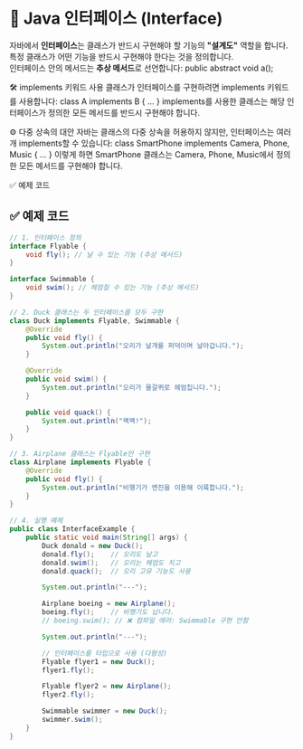 # 📘 Java 인터페이스 (Interface)

자바에서 **인터페이스**는 클래스가 반드시 구현해야 할 기능의 **"설계도"** 역할을 합니다.  
특정 클래스가 어떤 기능을 반드시 구현해야 한다는 것을 정의합니다.  
인터페이스 안의 메서드는 **추상 메서드**로 선언합니다:
public abstract void a();

🛠️ implements 키워드 사용
클래스가 인터페이스를 구현하려면 implements 키워드를 사용합니다:
class A implements B {
    ...
}
implements를 사용한 클래스는 해당 인터페이스가 정의한 모든 메서드를 반드시 구현해야 합니다.

⚙️ 다중 상속의 대안
자바는 클래스의 다중 상속을 허용하지 않지만,
인터페이스는 여러 개 implements할 수 있습니다:
class SmartPhone implements Camera, Phone, Music {
    ...
}
이렇게 하면 SmartPhone 클래스는 Camera, Phone, Music에서 정의한 모든 메서드를 구현해야 합니다.

✅ 예제 코드
## ✅ 예제 코드
```java
// 1. 인터페이스 정의
interface Flyable {
    void fly(); // 날 수 있는 기능 (추상 메서드)
}

interface Swimmable {
    void swim(); // 헤엄칠 수 있는 기능 (추상 메서드)
}

// 2. Duck 클래스는 두 인터페이스를 모두 구현
class Duck implements Flyable, Swimmable {
    @Override
    public void fly() {
        System.out.println("오리가 날개를 퍼덕이며 날아갑니다.");
    }

    @Override
    public void swim() {
        System.out.println("오리가 물갈퀴로 헤엄칩니다.");
    }

    public void quack() {
        System.out.println("꽥꽥!");
    }
}

// 3. Airplane 클래스는 Flyable만 구현
class Airplane implements Flyable {
    @Override
    public void fly() {
        System.out.println("비행기가 엔진을 이용해 이륙합니다.");
    }
}

// 4. 실행 예제
public class InterfaceExample {
    public static void main(String[] args) {
        Duck donald = new Duck();
        donald.fly();    // 오리도 날고
        donald.swim();   // 오리는 헤엄도 치고
        donald.quack();  // 오리 고유 기능도 사용

        System.out.println("---");

        Airplane boeing = new Airplane();
        boeing.fly();    // 비행기도 납니다.
        // boeing.swim(); // ❌ 컴파일 에러: Swimmable 구현 안함

        System.out.println("---");

        // 인터페이스를 타입으로 사용 (다형성)
        Flyable flyer1 = new Duck();
        flyer1.fly();

        Flyable flyer2 = new Airplane();
        flyer2.fly();

        Swimmable swimmer = new Duck();
        swimmer.swim();
    }
}

